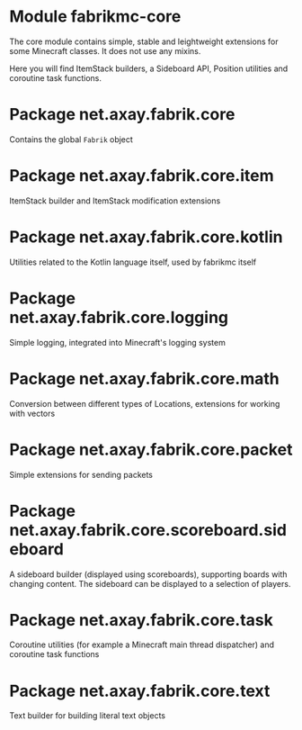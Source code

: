 # Module fabrikmc-core

The core module contains simple, stable and leightweight extensions for some Minecraft classes. It does not use any
mixins.

Here you will find ItemStack builders, a Sideboard API, Position utilities and coroutine task functions.

# Package net.axay.fabrik.core

Contains the global `Fabrik` object

# Package net.axay.fabrik.core.item

ItemStack builder and ItemStack modification extensions

# Package net.axay.fabrik.core.kotlin

Utilities related to the Kotlin language itself, used by fabrikmc itself

# Package net.axay.fabrik.core.logging

Simple logging, integrated into Minecraft's logging system

# Package net.axay.fabrik.core.math

Conversion between different types of Locations, extensions for working with vectors

# Package net.axay.fabrik.core.packet

Simple extensions for sending packets

# Package net.axay.fabrik.core.scoreboard.sideboard

A sideboard builder (displayed using scoreboards), supporting boards with changing content. The sideboard can be
displayed to a selection of players.

# Package net.axay.fabrik.core.task

Coroutine utilities (for example a Minecraft main thread dispatcher) and coroutine task functions

# Package net.axay.fabrik.core.text

Text builder for building literal text objects

